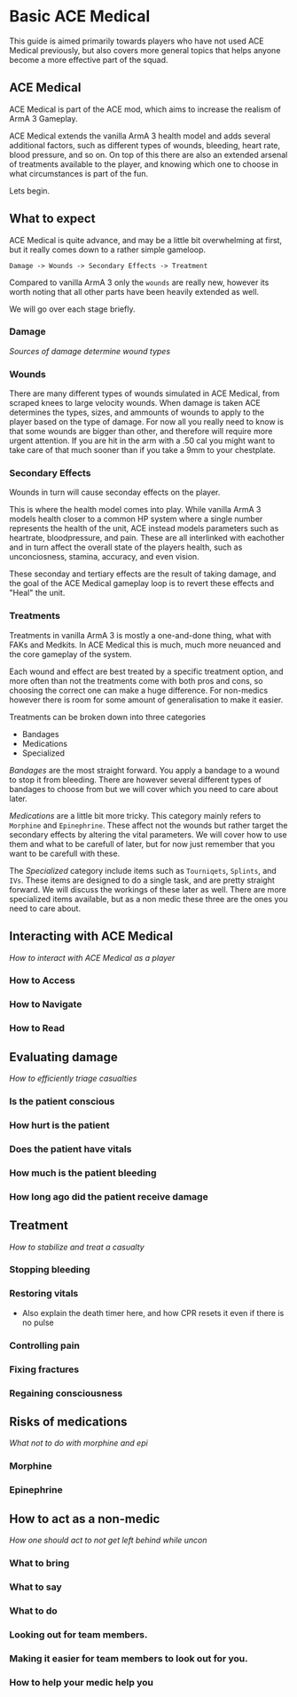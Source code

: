 # Basic ACE Medical
This guide is aimed primarily towards players who have not used ACE Medical previously, but also covers more general topics that helps anyone become a more effective part of the squad.

## ACE Medical

ACE Medical is part of the ACE mod, which aims to increase the realism of ArmA 3 Gameplay.

ACE Medical extends the vanilla ArmA 3 health model and adds several additional factors, such as different types of wounds, bleeding, heart rate, blood pressure, and so on. On top of this there are also an extended arsenal of treatments available to the player, and knowing which one to choose in what circumstances is part of the fun.

Lets begin.

## What to expect
  ACE Medical is quite advance, and may be a little bit overwhelming at first, but it really comes down to a rather simple gameloop.

  `Damage -> Wounds -> Secondary Effects -> Treatment`

  Compared to vanilla ArmA 3 only the `wounds` are really new, however its worth noting that all other parts have been heavily extended as well.

  We will go over each stage briefly.


### Damage
  _Sources of damage determine wound types_
  
### Wounds
  There are many different types of wounds simulated in ACE Medical, from scraped knees to large velocity wounds. When damage is taken ACE determines the types, sizes, and ammounts of wounds to apply to the player based on the type of damage. For now all you really need to know is that some wounds are bigger than other, and therefore will require more urgent attention. If you are hit in the arm with a .50 cal you might want to take care of that much sooner than if you take a 9mm to your chestplate. 

### Secondary Effects
  Wounds in turn will cause seconday effects on the player.
  
  This is where the health model comes into play. While vanilla ArmA 3 models health closer to a common HP system where a single number represents the health of the unit, ACE instead models parameters such as heartrate, bloodpressure, and pain. These are all interlinked with eachother and in turn affect the overall state of the players health, such as unconciosness, stamina, accuracy, and even vision.

  These seconday and tertiary effects are the result of taking damage, and the goal of the ACE Medical gameplay loop is to revert these effects and "Heal" the unit.

### Treatments
  Treatments in vanilla ArmA 3 is mostly a one-and-done thing, what with FAKs and Medkits. In ACE Medical this is much, much more neuanced and the core gameplay of the system.

  Each wound and effect are best treated by a specific treatment option, and more often than not the treatments come with both pros and cons, so choosing the correct one can make a huge difference. For non-medics however there is room for some amount of generalisation to make it easier.

  Treatments can be broken down into three categories  

  - Bandages
  - Medications
  - Specialized

  *Bandages* are the most straight forward. You apply a bandage to a wound to stop it from bleeding. There are however several different types of bandages to choose from but we will cover which you need to care about later.

  *Medications* are a little bit more tricky. This category mainly refers to `Morphine` and `Epinephrine`. These affect not the wounds but rather target the secondary effects by altering the vital parameters. We will cover how to use them and what to be carefull of later, but for now just remember that you want to be carefull with these.

  The *Specialized* category include items such as `Tourniqets`, `Splints`, and `IVs`. These items are designed to do a single task, and are pretty straight forward. We will discuss the workings of these later as well. There are more specialized items available, but as a non medic these three are the ones you need to care about.


## Interacting with ACE Medical
_How to interact with ACE Medical as a player_
### How to Access
### How to Navigate
### How to Read

## Evaluating damage
_How to efficiently triage casualties_
### Is the patient conscious
### How hurt is the patient
### Does the patient have vitals
### How much is the patient bleeding
### How long ago did the patient receive damage

## Treatment
_How to stabilize and treat a casualty_
### Stopping bleeding
### Restoring vitals
  - Also explain the death timer here, and how CPR resets it even if there is no pulse
### Controlling pain
### Fixing fractures
### Regaining consciousness

## Risks of medications
_What not to do with morphine and epi_
### Morphine
### Epinephrine

## How to act as a non-medic
_How one should act to not get left behind while uncon_
### What to bring
### What to say
### What to do
### Looking out for team members.
### Making it easier for team members to look out for you.
### How to help your medic help you
